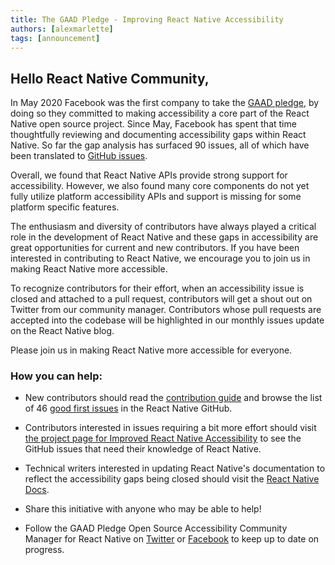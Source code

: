 ```yaml
---
title: The GAAD Pledge - Improving React Native Accessibility
authors: [alexmarlette]
tags: [announcement]
---
```


## Hello React Native Community,

In May 2020 Facebook was the first company to take the [GAAD pledge](https://diamond.la/GAADPledge/), by doing so they committed to making accessibility a core part of the React Native open source project. Since May, Facebook has spent that time thoughtfully reviewing and documenting accessibility gaps within React Native. So far the gap analysis has surfaced 90 issues, all of which have been translated to [GitHub issues](https://github.com/facebook/react-native/projects/15).

Overall, we found that React Native APIs provide strong support for accessibility. However, we also found many core components do not yet fully utilize platform accessibility APIs and support is missing for some platform specific features.

The enthusiasm and diversity of contributors have always played a critical role in the development of React Native and these gaps in accessibility are great opportunities for current and new contributors. If you have been interested in contributing to React Native, we encourage you to join us in making React Native more accessible.

To recognize contributors for their effort, when an accessibility issue is closed and attached to a pull request, contributors will get a shout out on Twitter from our community manager. Contributors whose pull requests are accepted into the codebase will be highlighted in our monthly issues update on the React Native blog.

Please join us in making React Native more accessible for everyone.

### How you can help:

- New contributors should read the [contribution guide](https://github.com/facebook/react-native/blob/master/CONTRIBUTING.md) and browse the list of 46 [good first issues](https://github.com/facebook/react-native/issues?q=is%3Aopen+is%3Aissue+label%3A%22Good+first+issue%22+label%3AAccessibility) in the React Native GitHub.

- Contributors interested in issues requiring a bit more effort should visit [the project page for Improved React Native Accessibility](https://github.com/facebook/react-native/projects/15) to see the GitHub issues that need their knowledge of React Native.

- Technical writers interested in updating React Native's documentation to reflect the accessibility gaps being closed should visit the [React Native Docs](https://github.com/facebook/react-native-website#-overview).

- Share this initiative with anyone who may be able to help!

- Follow the GAAD Pledge Open Source Accessibility Community Manager for React Native on [Twitter](https://twitter.com/alexmarlette) or [Facebook](https://www.facebook.com/React-Native-Open-Source-Accessibility-Community-Manager-102732258549941) to keep up to date on progress.